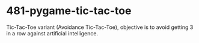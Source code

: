 # 481-pygame-tic-tac-toe
Tic-Tac-Toe variant (Avoidance Tic-Tac-Toe), objective is to avoid getting 3 in a row against artificial intelligence.
